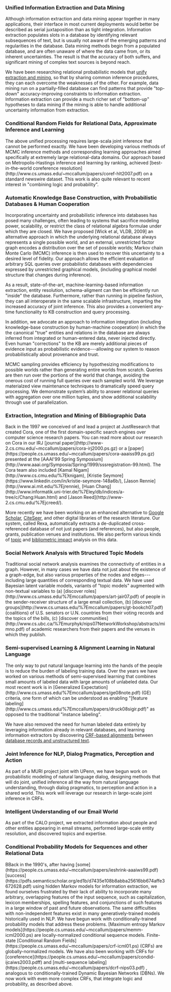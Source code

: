 ### Unified Information Extraction and Data Mining

<p class="desc" markdown="1">
Although information extraction and data mining appear together in many applications, their interface in most current deployments would better be described as serial juxtaposition than as tight integration. Information extraction populates slots in a database by identifying relevant subsequences of text, but is usually not aware of the emerging patterns and regularities in the database. Data mining methods begin from a populated database, and are often unaware of where the data came from, or its inherent uncertainties. The result is that the accuracy of both suffers, and significant mining of complex text sources is beyond reach.
     

We have been researching relational probabilistic models that [unify extraction and mining](http://www.cs.umass.edu/~mccallum/papers/iedatamining-ijcaiws03.pdf), so that by sharing common inference procedures, they can each overcome the weaknesses of the other. For example, data mining run on a partially-filled database can find patterns that provide "top-down" accuracy-improving constraints to information extraction. Information extraction can provide a much richer set of "bottom-up" hypotheses to data mining if the mining is able to handle additional uncertainty information from extraction.
</p>

### Conditional Random Fields for Relational Data, Approximate Inference and Learning

<p class="desc" markdown="1">
The above unified processing requires large-scala joint inference that cannot be performed exactly. We have been developing various methods of MCMC inference methods and corresponding learning approaches aimed specifically at extremely large relational-data domains. Our approach based on Metropolis-Hastings inference and learning by ranking, achieved [best-in-the-world coreference resolution](http://www.cs.umass.edu/~mccallum/papers/coref-hlt2007.pdf) on a standard newswire dataset. This work is also quite relevant to recent interest in "combining logic and probability".
</p>
    
### Automatic Knowledge Base Construction, with Probabilistic Databases & Human Cooperation

<p class="desc" markdown="1">
Incorporating uncertainty and probabilistic inference into databases has posed many challenges, often leading to systems that sacrifice modeling power, scalability, or restrict the class of relational algebra formulae under which they are closed.  We have proposed [Wick et al, VLDB, 2009] an alternative approach in which the underlying relational database always represents a single possible world, and an external, unrestricted factor graph encodes a distribution over the set of possible worlds; Markov chain Monte Carlo (MCMC) inference is then used to recover this uncertainty to a desired level of fidelity.  Our approach allows the efficient evaluation of arbitrary SQL queries over probabilistic databases with dependencies expressed by unrestricted graphical models, (including graphical model structure that changes during inference).
  
As a result, state-of-the-art, machine-learning-based information extraction, entity resolution, schema-aligment can then be efficiently run "inside" the database.  Furthermore, rather than running in pipeline fashion, they can all interoperate in the same scalable infrastructure, imparting the increased accuracy of joint inference. This also provides a convenient any-time functionality to KB construction and query processing.
  
In addition, we advocate an approach to information integration (including knowledge-base construction by human-machine cooperation) in which the the canonical "true" entities and relations in the database are always inferred from integrated or human-entered data, never injected directly.  Even human "corrections" to the KB are merely additional pieces of evidence input as probabilistic evidence---allowing our system to reason probabilistically about provenance and trust.
  
MCMC sampling provides efficiency by hypothesizing modifications to possible worlds rather than generating entire worlds from scratch.  Queries are then run over the portions of the world that change, avoiding the onerous cost of running full queries over each sampled world.  We leverage materialzed view maintenance techniques to dramatically speed query processing.  We demonstrate system’s ability to answer relational queries with aggregation over one million tuples, and show additional scalability through use of parallelization.
</p>

### Extraction, Integration and Mining of Bibliographic Data

<p class="desc" markdown="1">
Back in the 1997 we conceived of and lead a project at JustResearch that created Cora, one of the first domain-specific search engines over computer science research papers. You can read more about our research on Cora in our IRJ [journal paper](http://www-2.cs.cmu.edu/~mccallum/papers/cora-irj2000.ps.gz) or a [paper](https://people.cs.umass.edu/~mccallum/papers/cora-aaaiss99.ps.gz) presented at the [AAAI'99 Spring Symposium](http://www.aaai.org/Symposia/Spring/1999/sssregistration-99.html). The Cora team also included [Kamal Nigam](http://www.cs.cmu.edu/%7Eknigam), [Kristie Seymore](https://www.linkedin.com/in/kristie-seymore-148a6b/), [Jason Rennie](http://www.ai.mit.edu/%7Ejrennie), [Huan Chang](http://www.informatik.uni-trier.de/%7Eley/db/indices/a-tree/c/Chang:Huan.html) and [Jason Reed](http://www-2.cs.cmu.edu/%7Ejcreed/).
  
More recently we have been working on an enhanced alternative to [Google Scholar](http://scholar.google.com), [CiteSeer](http://citeseer.ist.psu.edu/), and other digital libraries of the research literature. Our system, called Rexa, automatically extracts a de-duplicated cross-referenced database of not just papers (and references), but also people, grants, publication venues and institutions. We also perform various kinds of [topic](http://www.cs.umass.edu/%7Emccallum/papers/pam-icml06.pdf) and [bibliometric impact](http://www.cs.umass.edu/%7Emccallum/papers/impact-jcdl06.pdf) analysis on this data.
</p>

### Social Network Analysis with Structured Topic Models

<p class="desc" markdown="1">
Traditional social network analysis examines the connectivity of entities in a graph. However, in many cases we have data not just about the existence of a graph-edge, but also various properties of the nodes and edges---including large quantities of corresponding textual data. We have used Bayesian latent variable models, variants of "topic models" augmented with non-textual variables to (a) [discover roles](http://www.cs.umass.edu/%7Emccallum/papers/art-jair07.pdf) of people in the sender-receiver structure of a large email collection, (b) [discover groups](http://www.cs.umass.edu/%7Emccallum/papers/gt-bookch07.pdf) (coalitions) of U.S. senators or U.N. countries from their voting records and the topics of the bills, (c) [discover communities](http://www.cs.ubc.ca/%7Emurphyk/nips07NetworkWorkshop/abstracts/mimno.pdf) of academic researchers from their papers and the venues in which they publish.
</p>

### Semi-supervised Learning & Alignment Learning in Natural Language

<p class="desc" markdown="1">
The only way to put natural language learning into the hands of the people is to reduce the burden of labeling training data. Over the years we have worked on various methods of semi-supervised learning that combines small amounts of labeled data with large amounts of unlabeled data. Our most recent work is in [Generalized Expectation](http://www.cs.umass.edu/%7Emccallum/papers/ge08note.pdf) (GE) criteria, one form of which can be understood as enabling "[feature labeling](http://www.cs.umass.edu/%7Emccallum/papers/druck08sigir.pdf)" as opposed to the traditional "instance labeling".
  
We have also removed the need for human labeled data entirely by leveraging information already in relevant databases, and learning information extractors by discovering [CRF-based alignments](http://www.cs.umass.edu/%7Emccallum/papers/crfstredit-uai05.pdf) between [database records and unstructured text](http://www.cs.umass.edu/%7Emccallum/papers/bellare-iiweb07.pdf).
</p>

### Joint Inference for NLP, Dialog Pragmatics, Perception and Action

<p class="desc" markdown="1">
As part of a MURI project joint with UPenn, we have begun work on probabilistic modeling of natural language dialog, designing methods that will do joint, unified inference all the way from natural language understanding, through dialog pragmatics, to perception and action in a shared world. This work will leverage our research in large-scale joint inference in CRFs.
</p>

### Intelligent Understanding of our Email World

<p class="desc" markdown="1">
As part of the CALO project, we extracted information about people and other entities appearing in email streams, performed large-scale entity resolution, and discovered topics and expertise.
</p>

### Conditional Probability Models for Sequences and other Relational Data

<p class="desc" markdown="1">
BBack in the 1990's, after having [some](https://people.cs.umass.edu/~mccallum/papers/ieshrink-aaaiws99.pdf) [success](https://pdfs.semanticscholar.org/ed1b/d7435e108b8abba25616bb674affe3672628.pdf) using hidden Markov models for information extraction, we found ourselves frustrated by their lack of ability to incorporate many arbitrary, overlapping features of the input sequence, such as capitalization, lexicon memberships, spelling features, and conjunctions of such features in a large window of past and future observations. The same difficulties with non-independent features exist in many generatively-trained models historically used in NLP. We have begun work with conditionally-trained probability models that address these problems. [Maximum entropy Markov models](https://people.cs.umass.edu/~mccallum/papers/memm-icml2000.ps) are locally-normalized conditional sequence models. Finite-state [Conditional Random Fields](https://people.cs.umass.edu/~mccallum/papers/crf-icml01.ps) (CRFs) are globally-normalized models. We have also been working with CRFs for [coreference](https://people.cs.umass.edu/~mccallum/papers/condid-ijcaiws2003.pdff) and [multi-sequence labeling](https://people.cs.umass.edu/~mccallum/papers/dcrf-nips03.pdf) , analogous to conditionally-trained Dynamic Bayesian Networks (DBNs). We now work with even more complex CRFs, that integrate logic and probability, as described above.
</p>
